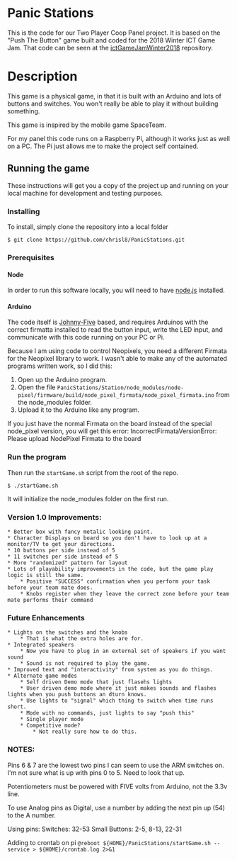 # Panic Stations

This is the code for our Two Player Coop Panel project. It is based on the "Push The Button" game built and coded for the 2018 Winter ICT Game Jam. That code can be seen at the [ictGameJamWinter2018](https://github.com/chrisl8/ictGameJamWinter2018) repository.

# Description

This game is a physical game, in that it is built with an Arduino and lots of buttons and switches.
You won't really be able to play it without building something.

This game is inspired by the mobile game SpaceTeam.

For my panel this code runs on a Raspberry Pi, although it works just as well on a PC. The Pi just allows me to make the project self contained.

## Running the game

These instructions will get you a copy of the project up and running on your local machine for development and testing purposes.

### Installing

To install, simply clone the repository into a local folder

```
$ git clone https://github.com/chrisl8/PanicStations.git
```

### Prerequisites

#### Node
In order to run this software locally, you will need to have [node.js](https://nodejs.org/) installed.

#### Arduino
The code itself is [Johnny-Five](http://johnny-five.io/) based, and requires Arduinos with the correct firmatta installed to read the button input, write the LED input, and communicate with this code running on your PC or Pi.

Because I am using code to control Neopixels, you need a different Firmata for the Neopixel library to work.
I wasn't able to make any of the automated programs written work,
so I did this:

1. Open up the Arduino program.
2. Open the file `PanicStations/Station/node_modules/node-pixel/firmware/build/node_pixel_firmata/node_pixel_firmata.ino` from the node_modules folder.
3. Upload it to the Arduino like any program.

If you just have the normal Firmata on the board instead of the special node_pixel version, you will get this error:
IncorrectFirmataVersionError: Please upload NodePixel Firmata to the board

### Run the program
Then run the `startGame.sh` script from the root of the repo. 

```
$ ./startGame.sh
```

It will initialize the node_modules folder on the first run.

### Version 1.0 Improvements:
    * Better box with fancy metalic looking paint.
    * Character Displays on board so you don't have to look up at a monitor/TV to get your directions.
    * 10 buttons per side instead of 5
    * 11 switches per side instead of 5
    * More "randomized" pattern for layout
    * Lots of playability improvements in the code, but the game play logic is still the same.
        * Positive "SUCCESS" confirmation when you perform your task before your team mate does.
        * Knobs register when they leave the correct zone before your team mate performs their command

### Future Enhancements
    * Lights on the switches and the knobs
        * That is what the extra holes are for.
    * Integrated speakers
        * Now you have to plug in an external set of speakers if you want sound
        * Sound is not required to play the game.
    * Improved text and "interactivity" from system as you do things.
    * Alternate game modes
        * Self driven Demo mode that just flasehs lights
        * User driven demo mode where it just makes sounds and flashes lights when you push buttons an dturn knows.
        * Use lights to "signal" which thing to switch when time runs short.
        * Mode with no commands, just lights to say "push this"
        * Single player mode
        * Competitive mode?
            * Not really sure how to do this.

### NOTES:

Pins 6 & 7 are the lowest two pins I can seem to use the ARM switches on.
I'm not sure what is up with pins 0 to 5. Need to look that up.

Potentiometers must be powered with FIVE volts from Arduino, not the 3.3v line.

To use Analog pins as Digital, use a number by adding the next pin up (54) to the A number.

Using pins:
Switches: 32-53
Small Buttons: 2-5, 8-13, 22-31

Adding to crontab on pi
`@reboot ${HOME}/PanicStations/startGame.sh --service > ${HOME}/crontab.log 2>&1`
